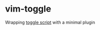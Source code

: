 # vim-toggle
Wrapping [toggle script](https://www.vim.org/scripts/script.php?script_id=895)  with a minimal plugin 
